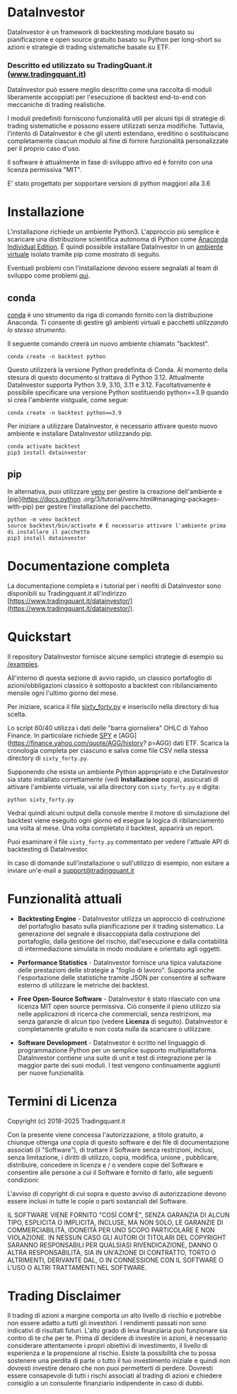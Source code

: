 # DataInvestor

DataInvestor è un framework di backtesting modulare basato su pianificazione e open source gratuito basato su Python per long-short su azioni e strategie di trading sistematiche basate su ETF.

### Descritto ed utilizzato su TradingQuant.it (www.tradingquant.it)

DataInvestor può essere meglio descritto come una raccolta di moduli liberamente accoppiati per l'esecuzione di backtest end-to-end con meccaniche di trading realistiche.

I moduli predefiniti forniscono funzionalità utili per alcuni tipi di strategie di trading sistematiche e possono essere utilizzati senza modifiche. Tuttavia, l'intento di DataInvestor è che gli utenti estendano, ereditino o sostituiscano completamente ciascun modulo al fine di fornire funzionalità personalizzate per il proprio caso d'uso.

Il software è attualmente in fase di sviluppo attivo ed è fornito con una licenza permissiva "MIT".

E' stato progettato per sopportare versioni di python maggiori alla 3.6


# Installazione

L'installazione richiede un ambiente Python3. L'approccio più semplice è scaricare una distribuzione scientifica autonoma di Python come [Anaconda Individual Edition](https://www.anaconda.com/products/individual#Downloads). È quindi possibile installare DataInvestor in un [ambiente virtuale](https://docs.python.org/3/tutorial/venv.html#virtual-environments-and-packages) isolato tramite pip come mostrato di seguito.

Eventuali problemi con l'installazione devono essere segnalati al team di sviluppo come problemi [qui](https://github.com/tradingquant-it/DataInvestor/issues).


## conda

[conda](https://docs.conda.io/projects/conda/en/latest/) è uno strumento da riga di comando fornito con la distribuzione Anaconda. Ti consente di gestire gli ambienti virtuali e pacchetti _utilizzando lo stesso strumento_.

Il seguente comando creerà un nuovo ambiente chiamato "backtest".

```
conda create -n backtest python
```
Questo utilizzerà la versione Python predefinita di Conda. Al momento della stesura di questo documento si trattava di Python 3.12. Attualmente DataInvestor supporta Python 3.9, 3.10, 3.11 e 3.12. Facoltativamente è possibile specificare una versione Python sostituendo python==3.9 quando si crea l'ambiente vistguale, come segue:

```
conda create -n backtest python==3.9
```

Per iniziare a utilizzare DataInvestor, è necessario attivare questo nuovo ambiente e installare DataInvestor utilizzando pip.

```
conda activate backtest
pip3 install datainvestor
```

## pip

In alternativa, puoi utilizzare [venv](https://docs.python.org/3/tutorial/venv.html#creating-virtual-environments) per gestire la creazione dell'ambiente e [pip](https://docs.python .org/3/tutorial/venv.html#managing-packages-with-pip) per gestire l'installazione del pacchetto.

```
python -m venv backtest
source backtest/bin/activate # È necessario attivare l'ambiente prima di installare il pacchetto
pip3 install datainvestor
```

# Documentazione completa

La documentazione completa e i tutorial per i neofiti di DataInvestor sono disponibili su Tradingquant.it all'indirizzo [https://www.tradingquant.it/datainvestor/](https://www.tradingquant.it/datainvestor/).

# Quickstart

Il repository DataInvestor fornisce alcune semplici strategie di esempio su [/examples](https://github.com/tradingquant-it/DataInvestor/tree/master/examples).

All'interno di questa sezione di avvio rapido, un classico portafoglio di azioni/obbligazioni classico è sottoposto a backtest con ribilanciamento mensile ogni l'ultimo giorno del mese.

Per iniziare, scarica il file [sixty_forty.py](https://github.com/tradingquant-it/DataInvestor/blob/master/examples/sixty_forty.py) e inseriscilo nella directory di tua scelta.

Lo script 60/40 utilizza i dati delle "barra giornaliera" OHLC di Yahoo Finance. In particolare richiede [SPY](https://finance.yahoo.com/quote/SPY/history?p=SPY) e [AGG](https://finance.yahoo.com/quote/AGG/history? p=AGG) dati ETF. Scarica la cronologia completa per ciascuno e salva come file CSV nella stessa directory di ``sixty_forty.py``.

Supponendo che esista un ambiente Python appropriato e che DataInvestor sia stato installato correttamente (vedi **Installazione** sopra), assicurati di attivare l'ambiente virtuale, vai alla directory con ``sixty_forty.py`` e digita:

```
python sixty_forty.py
```

Vedrai quindi alcuni output della console mentre il motore di simulazione del backtest viene eseguito ogni giorno ed esegue la logica di ribilanciamento una volta al mese. Una volta completato il backtest, apparirà un report.

Puoi esaminare il file ``sixty_forty.py`` commentato per vedere l'attuale API di backtesting di DataInvestor.

In caso di domande sull'installazione o sull'utilizzo di esempio, non esitare a inviare un'e-mail a [support@tradingquant.it](mailto:support@tradingquant.it)

# Funzionalità attuali

* **Backtesting Engine** - DataInvestor utilizza un approccio di costruzione del portafoglio basato sulla pianificazione per il trading sistematico. La generazione del segnale è disaccoppiata dalla costruzione del portafoglio, dalla gestione del rischio, dall'esecuzione e dalla contabilità di intermediazione simulata in modo modulare e orientato agli oggetti.

* **Performance Statistics** - DataInvestor fornisce una tipica valutazione delle prestazioni delle strategie a "foglio di lavoro". Supporta anche l'esportazione delle statistiche tramite JSON per consentire al software esterno di utilizzare le metriche dei backtest.

* **Free Open-Source Software** - DataInvestor è stato rilasciato con una licenza MIT open source permissiva. Ciò consente il pieno utilizzo sia nelle applicazioni di ricerca che commerciali, senza restrizioni, ma senza garanzie di alcun tipo (vedere **Licenza** di seguito). DataInvestor è completamente gratuito e non costa nulla da scaricare o utilizzare.

* **Software Development** - DataInvestor è scritto nel linguaggio di programmazione Python per un semplice supporto multipiattaforma. DataInvestor contiene una suite di unit e test di integrazione per la maggior parte dei suoi moduli. I test vengono continuamente aggiunti per nuove funzionalità.

# Termini di Licenza

Copyright (c) 2018-2025 Tradingquant.it


Con la presente viene concessa l'autorizzazione, a titolo gratuito, a chiunque ottenga una copia di questo software e dei file di documentazione associati (il "Software"), di trattare il Software senza restrizioni, inclusi, senza limitazione, i diritti di utilizzo, copia, modifica, unione , pubblicare, distribuire, concedere in licenza e / o vendere copie del Software e consentire alle persone a cui il Software è fornito di farlo, alle seguenti condizioni:

L'avviso di copyright di cui sopra e questo avviso di autorizzazione devono essere inclusi in tutte le copie o parti sostanziali del Software.

IL SOFTWARE VIENE FORNITO "COSÌ COM'È", SENZA GARANZIA DI ALCUN TIPO, ESPLICITA O IMPLICITA, INCLUSE, MA NON SOLO, LE GARANZIE DI COMMERCIABILITÀ, IDONEITÀ PER UNO SCOPO PARTICOLARE E NON VIOLAZIONE. IN NESSUN CASO GLI AUTORI OI TITOLARI DEL COPYRIGHT SARANNO RESPONSABILI PER QUALSIASI RIVENDICAZIONE, DANNO O ALTRA RESPONSABILITÀ, SIA IN UN'AZIONE DI CONTRATTO, TORTO O ALTRIMENTI, DERIVANTE DAL, O IN CONNESSIONE CON IL SOFTWARE O L'USO O ALTRI TRATTAMENTI NEL SOFTWARE.

# Trading Disclaimer

Il trading di azioni a margine comporta un alto livello di rischio e potrebbe non essere adatto a tutti gli investitori. I rendimenti passati non sono indicativi di risultati futuri. L'alto grado di leva finanziaria può funzionare sia contro di te che per te. Prima di decidere di investire in azioni, è necessario considerare attentamente i propri obiettivi di investimento, il livello di esperienza e la propensione al rischio. Esiste la possibilità che tu possa sostenere una perdita di parte o tutto il tuo investimento iniziale e quindi non dovresti investire denaro che non puoi permetterti di perdere. Dovresti essere consapevole di tutti i rischi associati al trading di azioni e chiedere consiglio a un consulente finanziario indipendente in caso di dubbi.
